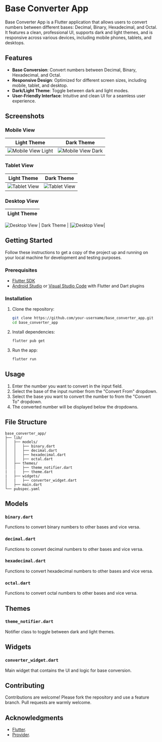 # Base Converter App

Base Converter App is a Flutter application that allows users to convert numbers between different bases: Decimal, Binary, Hexadecimal, and Octal. It features a clean, professional UI, supports dark and light themes, and is responsive across various devices, including mobile phones, tablets, and desktops.

## Features

- **Base Conversion**: Convert numbers between Decimal, Binary, Hexadecimal, and Octal.
- **Responsive Design**: Optimized for different screen sizes, including mobile, tablet, and desktop.
- **Dark/Light Theme**: Toggle between dark and light modes.
- **User-Friendly Interface**: Intuitive and clean UI for a seamless user experience.

## Screenshots

### Mobile View

| Light Theme | Dark Theme |
|-------------|------------|
| ![Mobile View Light](./Screenshot/mobile_view_light.jpg) | ![Mobile View Dark](./Screenshot/mobile_view_dark.jpg) |

### Tablet View

| Light Theme | Dark Theme |
|-------------|------------|
|![Tablet View](./Screenshot/tablet_view_light.png)|![Tablet View](./Screenshot/tablet_view_dark.png)|

### Desktop View

| Light Theme |
|-------------|
![Desktop View](./Screenshot/desktop_view_light.png)
| Dark Theme |
|![Desktop View](./Screenshot/desktop_view_dark.png)|

## Getting Started

Follow these instructions to get a copy of the project up and running on your local machine for development and testing purposes.

### Prerequisites

- [Flutter SDK](https://flutter.dev/docs/get-started/install)
- [Android Studio](https://developer.android.com/studio) or [Visual Studio Code](https://code.visualstudio.com/) with Flutter and Dart plugins

### Installation

1. Clone the repository:

   ```bash
   git clone https://github.com/your-username/base_converter_app.git
   cd base_converter_app
   ```

2. Install dependencies:

   ```bash
   flutter pub get
   ```

3. Run the app:

   ```bash
   flutter run
   ```

## Usage

1. Enter the number you want to convert in the input field.
2. Select the base of the input number from the "Convert From" dropdown.
3. Select the base you want to convert the number to from the "Convert To" dropdown.
4. The converted number will be displayed below the dropdowns.

## File Structure

```plaintext
base_converter_app/
├── lib/
│   ├── models/
│   │   ├── binary.dart
│   │   ├── decimal.dart
│   │   ├── hexadecimal.dart
│   │   ├── octal.dart
│   ├── themes/
│   │   ├── theme_notifier.dart
|   |   ├── theme.dart
|   ├── widgets/
│   |   ├── converter_widget.dart
│   ├── main.dart
└── pubspec.yaml
```

## Models

### `binary.dart`

Functions to convert binary numbers to other bases and vice versa.

### `decimal.dart`

Functions to convert decimal numbers to other bases and vice versa.

### `hexadecimal.dart`

Functions to convert hexadecimal numbers to other bases and vice versa.

### `octal.dart`

Functions to convert octal numbers to other bases and vice versa.

## Themes

### `theme_notifier.dart`

Notifier class to toggle between dark and light themes.

## Widgets

### `converter_widget.dart`

Main widget that contains the UI and logic for base conversion.

## Contributing

Contributions are welcome! Please fork the repository and use a feature branch. Pull requests are warmly welcome.


## Acknowledgments

- [Flutter](https://flutter.dev/).
- [Provider](https://pub.dev/packages/provider).
